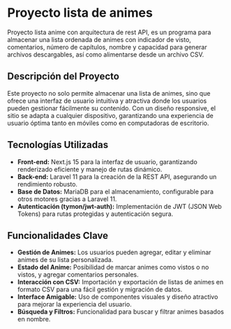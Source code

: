 # Proyecto lista de animes

Proyecto lista anime con arquitectura de rest API, es un programa para almacenar una lista ordenada de animes con indicador de visto, comentarios, número de capítulos, nombre y capacidad para generar archivos descargables, así como alimentarse desde un archivo CSV.

## Descripción del Proyecto

Este proyecto no solo permite almacenar una lista de animes, sino que ofrece una interfaz de usuario intuitiva y atractiva donde los usuarios pueden gestionar fácilmente su contenido. Con un diseño responsive, el sitio se adapta a cualquier dispositivo, garantizando una experiencia de usuario óptima tanto en móviles como en computadoras de escritorio.

## Tecnologías Utilizadas

- **Front-end:** Next.js 15 para la interfaz de usuario, garantizando renderizado eficiente y manejo de rutas dinámico.
- **Back-end:** Laravel 11 para la creación de la REST API, asegurando un rendimiento robusto.
- **Base de Datos:** MariaDB para el almacenamiento, configurable para otros motores gracias a Laravel 11.
- **Autenticación (tymon/jwt-auth):** Implementación de JWT (JSON Web Tokens) para rutas protegidas y autenticación segura.

## Funcionalidades Clave

- **Gestión de Animes:** Los usuarios pueden agregar, editar y eliminar animes de su lista personalizada.
- **Estado del Anime:** Posibilidad de marcar animes como vistos o no vistos, y agregar comentarios personales.
- **Interacción con CSV:** Importación y exportación de listas de animes en formato CSV para una fácil gestión y migración de datos.
- **Interface Amigable:** Uso de componentes visuales y diseño atractivo para mejorar la experiencia del usuario.
- **Búsqueda y Filtros:** Funcionalidad para buscar y filtrar animes basados en nombre.
